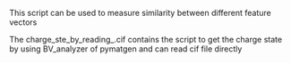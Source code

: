This script can be used to measure similarity between different feature vectors

The charge_ste_by_reading_.cif contains the script to get the charge state by using BV_analyzer of pymatgen and can read cif file directly
